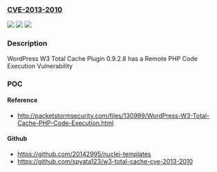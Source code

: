 ### [CVE-2013-2010](https://cve.mitre.org/cgi-bin/cvename.cgi?name=CVE-2013-2010)
![](https://img.shields.io/static/v1?label=Product&message=W3%20Total%20Cache%20Plugin&color=blue)
![](https://img.shields.io/static/v1?label=Version&message=0.9.2.8%20&color=brightgreen)
![](https://img.shields.io/static/v1?label=Vulnerability&message=Remote%20PHP%20Code%20Execution%20Vulnerability&color=brightgreen)

### Description

WordPress W3 Total Cache Plugin 0.9.2.8 has a Remote PHP Code Execution Vulnerability

### POC

#### Reference
- http://packetstormsecurity.com/files/130999/WordPress-W3-Total-Cache-PHP-Code-Execution.html

#### Github
- https://github.com/20142995/nuclei-templates
- https://github.com/spyata123/w3-total-cache-cve-2013-2010


